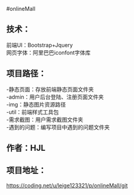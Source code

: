 #onlineMall

技术：
--------
前端UI：Bootstrap+Jquery<br>
网页字体：阿里巴巴iconfont字体库<br>


项目路径：
--------
-静态页面：存放前端静态页面文件夹<br>
	-admin：用户后台登陆、注册页面文件夹<br>
	-img：静态图片资源路径<br>
	-util：前端样式工具包<br>
-需求截图：用户需求截图文件夹<br>
-遇到的问题：编写项目中遇到的问题文件夹<br>


作者：HJL
--------

项目地址：
--------
https://coding.net/u/leige123321/p/onlineMall/git